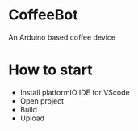 # CoffeeBot
An Arduino based coffee device

# How to start
- Install platformIO IDE for VScode
- Open project
- Build
- Upload